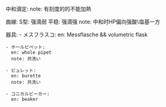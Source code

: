 
中和滴定:
  note: 有刻度的的不能加熱

  曲線:
    S型: 强滴弱
    平稳: 强滴强
    note: 中和时HP偏向强酸\塩基一方

  器具:
    - メスフラスコ:
      en: Messflasche && volumetric flask

    - ホールピペット:
      en: whole pipet
      note: 共洗い

    - ビュレット:
      en: burette
      note: 共洗い

    - コニカルビーカー:
      en: beaker
